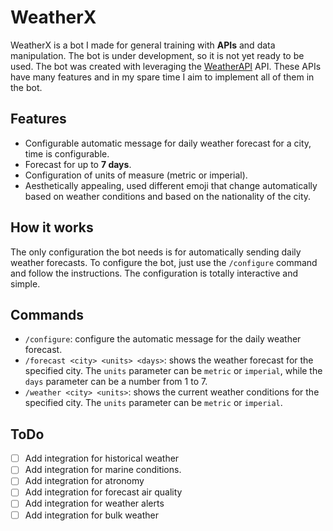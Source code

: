 # WeatherX
WeatherX is a bot I made for general training with **APIs** and data manipulation. The bot is under development, so it is not yet ready to be used. The bot was created with leveraging the [WeatherAPI](https://www.weatherapi.com/) API. These APIs have many features and in my spare time I aim to implement all of them in the bot.

## Features
- Configurable automatic message for daily weather forecast for a city, time is configurable.
- Forecast for up to **7 days**.
- Configuration of units of measure (metric or imperial).
- Aesthetically appealing, used different emoji that change automatically based on weather conditions and based on the nationality of the city.

## How it works
The only configuration the bot needs is for automatically sending daily weather forecasts. To configure the bot, just use the `/configure` command and follow the instructions. The configuration is totally interactive and simple. 

## Commands
- `/configure`: configure the automatic message for the daily weather forecast.
- `/forecast <city> <units> <days>`: shows the weather forecast for the specified city. The `units` parameter can be `metric` or `imperial`, while the `days` parameter can be a number from 1 to 7.
- `/weather <city> <units>`: shows the current weather conditions for the specified city. The `units` parameter can be `metric` or `imperial`.

## ToDo
- [ ] Add integration for historical weather
- [ ] Add integration for marine conditions.
- [ ] Add integration for atronomy
- [ ] Add integration for forecast air quality
- [ ] Add integration for weather alerts
- [ ] Add integration for bulk weather
